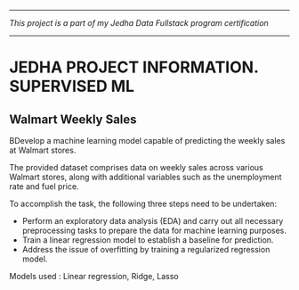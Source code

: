 -----------------------------------------------------------------------------------------------------------------------------

*This project is a part of my Jedha Data Fullstack program certification*

-----------------------------------------------------------------------------------------------------------------------------


# JEDHA PROJECT INFORMATION. SUPERVISED ML

## Walmart Weekly Sales

BDevelop a machine learning model capable of predicting the weekly sales at Walmart stores.

The provided dataset comprises data on weekly sales across various Walmart stores, along with additional variables such as the unemployment rate and fuel price. 

To accomplish the task, the following three steps need to be undertaken:

   - Perform an exploratory data analysis (EDA) and carry out all necessary preprocessing tasks to prepare the data for machine learning purposes.
   - Train a linear regression model to establish a baseline for prediction.
   - Address the issue of overfitting by training a regularized regression model.

Models used :
Linear regression, Ridge, Lasso
